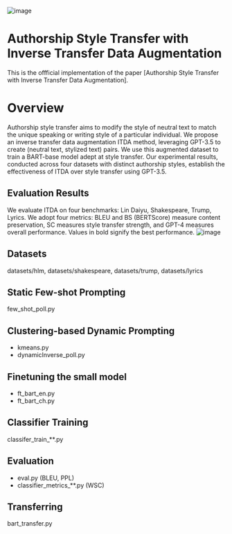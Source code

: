 ![image](https://github.com/AnonymousRole/ITDA/assets/81413010/b0774d9c-296f-4d89-959f-187328b8c8f6)

# Authorship Style Transfer with Inverse Transfer Data Augmentation
This is the offficial implementation of the paper [Authorship Style Transfer with Inverse Transfer Data Augmentation].
# Overview
Authorship style transfer aims to modify the style of neutral text to match the unique speaking or writing style of a particular individual. We propose an inverse transfer data augmentation ITDA method, leveraging GPT-3.5 to create (neutral text, stylized text) pairs. We use this augmented dataset to train a BART-base model adept at style transfer. Our experimental results, conducted across four datasets with distinct authorship styles, establish the effectiveness of ITDA over style transfer using GPT-3.5.
## Evaluation Results
We evaluate ITDA on four benchmarks: Lin Daiyu, Shakespeare, Trump, Lyrics. We adopt four metrics: BLEU and BS (BERTScore) measure content preservation, SC measures style transfer
strength, and GPT-4 measures overall performance. Values in bold signify the best performance.
![image](https://github.com/AnonymousRole/ITDA/assets/81413010/a7db80b0-9cd9-41b4-b3c4-b55449ea96a5)

## Datasets
datasets/hlm, datasets/shakespeare, datasets/trump, datasets/lyrics
## Static Few-shot Prompting
few_shot_poll.py
## Clustering-based Dynamic Prompting
* kmeans.py
* dynamicInverse_poll.py
## Finetuning the small model
* ft_bart_en.py
* ft_bart_ch.py
## Classifier Training
classifer_train_**.py
## Evaluation
* eval.py (BLEU, PPL)
* classifier_metrics_**.py (WSC)
## Transferring
bart_transfer.py
